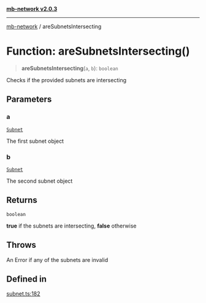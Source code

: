 [**mb-network v2.0.3**](../README.md)

***

[mb-network](../README.md) / areSubnetsIntersecting

# Function: areSubnetsIntersecting()

> **areSubnetsIntersecting**(`a`, `b`): `boolean`

Checks if the provided subnets are intersecting

## Parameters

### a

[`Subnet`](../interfaces/Subnet.md)

The first subnet object

### b

[`Subnet`](../interfaces/Subnet.md)

The second subnet object

## Returns

`boolean`

**true** if the subnets are intersecting, **false** otherwise

## Throws

An Error if any of the subnets are invalid

## Defined in

[subnet.ts:182](https://github.com/mbachmann97/mb-network/blob/ec859bc9fa23945f71168926642866140fd255b1/src/subnet.ts#L182)

